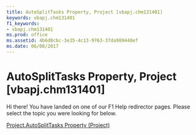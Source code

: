 ```yaml
---
title: AutoSplitTasks Property, Project [vbapj.chm131401]
keywords: vbapj.chm131401
f1_keywords:
- vbapj.chm131401
ms.prod: office
ms.assetid: 4b6d8cbc-3e35-4c13-9763-37da989448ef
ms.date: 06/08/2017
---
```



# AutoSplitTasks Property, Project [vbapj.chm131401]

Hi there! You have landed on one of our F1 Help redirector pages. Please select the topic you were looking for below.

[Project.AutoSplitTasks Property (Project)](http://msdn.microsoft.com/library/46e74dad-ad8f-7fa8-83f5-14094a259e41%28Office.15%29.aspx)

